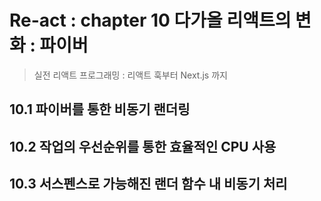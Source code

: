 # Re-act : chapter 10 다가올 리액트의 변화 : 파이버

> 실전 리액트 프로그래밍 : 리액트 훅부터 Next.js 까지



## 10.1 파이버를 통한 비동기 랜더링



## 10.2 작업의 우선순위를 통한 효율적인 CPU 사용



## 10.3 서스펜스로 가능해진 랜더 함수 내 비동기 처리

